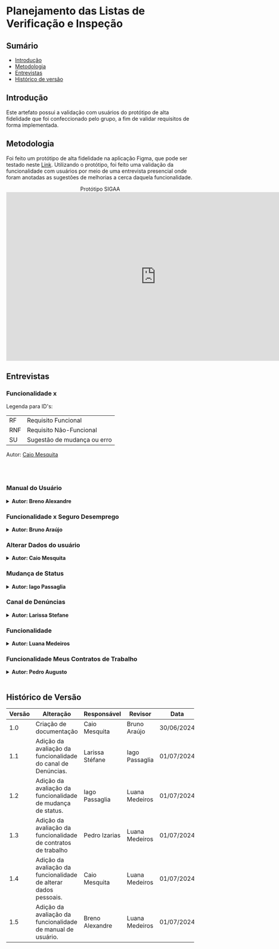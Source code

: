 # Planejamento das Listas de Verificação e Inspeção

## Sumário
* [Introdução](#Introdução)
* [Metodologia](#Metodologia)
* [Entrevistas](#Entrevistas)
* [Histórico de versão](#Histórico-de-versão)

## Introdução

Este artefato possui a validação com usuários do protótipo de alta fidelidade que foi confeccionado pelo grupo, a fim de validar requisitos de forma implementada.

## Metodologia

Foi feito um protótipo de alta fidelidade na aplicação Figma, que pode ser testado neste [Link](https://www.figma.com/proto/QOVc7j9Xikhr3jv12itkdI/Carteira-de-trabalho-digital?node-id=0-1&t=6NZZuVgOivHWKoYz-1). Utilizando o protótipo, foi feito uma validação da funcionalidade com usuários por meio de uma entrevista presencial onde foram anotadas as sugestões de melhorias a cerca daquela funcionalidade.


<center>
Protótipo SIGAA

<iframe style="border: 1px solid rgba(0, 0, 0, 0.1);" width="800" height="450" src="https://www.figma.com/proto/3Qt3vMB1AUpiALPp5dQCLG/Prototipo-SIGAA?node-id=7-862&t=NHlvUf3lQt5PYAXn-0&scaling=min-zoom&content-scaling=fixed&page-id=7%3A860&starting-point-node-id=7%3A862&show-proto-sidebar=1" allowfullscreen></iframe>

</center>


## Entrevistas

### Funcionalidade x

Legenda para ID's:

|||
|-|-|
|RF|Requisito Funcional|
|RNF|Requisito Não-Funcional|
|SU|Sugestão de mudança ou erro|


Autor: [Caio Mesquita](https://github.com/Caiomesvie)


<br>
<br>


### Manual do Usuário

<details>
<summary size="20"><b> Autor: Breno Alexandre </b></summary> 

Cronograma 1:

| | |
|-|-|
| Entrevistado | Limíro Corrêia Guimarães |
| Entrevistador | Breno Alexandre Soares Garcia |
| Data e hora | 22:20 |
| | |

<b>Autor:</b> <a href="https://github.com/brenoalexandre0">Breno Alexandre</a>.

<center>
 
Vídeo 1: Entrevista com o usuário para validação

<iframe width="400" height="800" src="https://www.youtube-nocookie.com/embed/7K5eJ78Phac?si=cmbHVwWBfiKwaT9X" title=" Requisitos de Software - Avaliação do Protótipo de Alta Fidelidade" frameborder="0" allow="accelerometer; autoplay; clipboard-write; encrypted-media; gyroscope; picture-in-picture; web-share" referrerpolicy="strict-origin-when-cross-origin" allowfullscreen></iframe>

[Link](https://www.youtube.com/watch?v=7K5eJ78Phac) caso não possa ver o player.

<b>Autor:</b> <a href="https://github.com/brenoalexandre0">Breno Alexandre</a>.


Tabela 1: Requisitos abordados na funcionalidade

|ID|Requisitos abordados|
|-|-|
| RF20 | Usuário pode consultar perguntas frequêntes |

<b>Autor:</b> <a href="https://github.com/brenoalexandre0">Breno Alexandre</a>.

<br>

</center>

</details>


### Funcionalidade x Seguro Desemprego

<details>
<summary size="20"><b> Autor: Bruno Araújo </b></summary> 

Cronograma 2:

|||
|-|-|
|entrevistado|Helder Lopes|
|entrevistador| Bruno Araújo|
|data e hora|01/07/2024, 18:00|
|||

 Autor: [Bruno Araújo](https://github.com/brunocva)

<center>
Vídeo 2: Entrevista com o usuário para validação

<center>
Vídeo 3: Entrevista com o usuário para validação

<iframe width="1120" height="630" src="https://youtu.be/WLvtNMTb5cs" title="Validação do protótipo Requisitos Leia a descrição" frameborder="0" allow="accelerometer; autoplay; clipboard-write; encrypted-media; gyroscope; picture-in-picture; web-share" referrerpolicy="strict-origin-when-cross-origin" allowfullscreen></iframe>


Autor: [Bruno Araújo](https://github.com/brunocva)


Tabela 3: Requisitos abordados na funcionalidade

|ID|Erros e sugestões|
|-|-|
|RF13| Solicitar benefício, seguro desemprego|


Autor: [Bruno Araújo](https://github.com/brunocva)

<br>


Tabela 4: Erros e sugestões de melhorias

|ID|Erros e sugestões|
|-|-|
|SU01| Não foi sugerido nenhuma melhoria|

Autor: [Bruno Araújo](https://github.com/brunocva)

</center>

</details>

### Alterar Dados do usuário

<details>
<summary size="20"><b> Autor: Caio Mesquita </b></summary> 

Cronograma 3:

|||
|-|-|
|entrevistado|Emivalto Da Costa|
|entrevistador|Caio Mesquita|
|data e hora|01/07/2024 13:30|
|||

Autor: [Caio Mesquita](https://github.com/Caiomesvie)

<center>
Vídeo 3: Entrevista com o usuário para validação

<iframe width="1120" height="630" src="https://www.youtube.com/embed/334ndSTLH84" title="Validação do protótipo Requisitos Leia a descrição" frameborder="0" allow="accelerometer; autoplay; clipboard-write; encrypted-media; gyroscope; picture-in-picture; web-share" referrerpolicy="strict-origin-when-cross-origin" allowfullscreen></iframe>


Autor: [Caio Mesquita](https://github.com/Caiomesvie)


Tabela 5:Requisitos abordados na funcionalidade

|ID|Requisitos|
|-|-|
|RF02|Usuário poder fazer login para entrar na sua página pessoal	|
|RF03|Usuário pode consultar suas informações pessoais	|
|RF04|Usuário pode atualizar suas informações pessoais	|
|RF17|Usuário pode ocultar dados sensíveis	|
|RF19|Usuário recebem notificações do aplicativo	|
|RNF01|O sistema deve processar solicitações da carteira de trabalho em no máximo 2 minutos.	|
|RNF07|A interface do sistema deve incluir todos os elementos básicos de design do Padrão Digital de Governo.	|
|RNF13|O sistema deve processar solicitações de carteira de trabalho em no máximo 2 minutos, com uma taxa de sucesso de 99%.	|
|RNF25|O sistema deve atualizar os dados do usuário automaticamente a cada 24 horas para evitar defasagem, com uma taxa de sucesso de 99%.|


Autor: [Caio Mesquita](https://github.com/Caiomesvie)

<br>


Tabela 6: Erros e sugestões de melhorias

|ID|Erros e sugestões|
|-|-|
|SU01|Adicionar campo de dados CNH aos dados do usuário.|

Autor: [Caio Mesquita](https://github.com/Caiomesvie)


</center>

</details>

### Mudança de Status 

<details>
<summary size="20"><b> Autor: Iago Passaglia </b></summary> 

Cronograma 4:

|------------|--------------------|
|-|-|
|entrevistado| Matheus dos Santos |
|entrevistador| Iago Passaglia |
|data e hora| 01/07/2024 às 20:30|

Autor: [Iago Passaglia](https://github.com/Paxxaglia)

<center>
Vídeo 4: Entrevista com o usuário para validação

<iframe width="1120" height="630" src="https://www.youtube.com/embed/co3fDzIYQXo" title="Avaliação funcionalidade “mudar status” - grupo 2 - prototipo de alta fidelidade" frameborder="0" allow="accelerometer; autoplay; clipboard-write; encrypted-media; gyroscope; picture-in-picture; web-share" referrerpolicy="strict-origin-when-cross-origin" allowfullscreen></iframe>
<br>
(Link)[https://www.youtube.com/embed/co3fDzIYQXo]


Autor: [Iago Passaglia](https://github.com/Paxxaglia)

Tabela 7: Requisitos abordados na funcionalidade

|ID| Explicação do requisito |
|-|-|
| RF15 | Usuário trabalhador pode ativar modo de status (procurando emprego ou não) |

Autor: [Iago Passaglia](https://github.com/Paxxaglia)

<br>


Tabela 8: Erros e sugestões de melhorias

|ID|Erros e sugestões|
|-|-|
|SU01| O entrevistado sugere que o status deveria ser mostrado de alguma forma na página inicial.|

Autor: [Iago Passaglia](https://github.com/Paxxaglia)

</center>

</details>

### Canal de Denúncias 

<details>
<summary size="20"><b> Autor: Larissa Stefane </b></summary> 

Cronograma 5:

|||
|-|-|
|entrevistado| Lettícia Ribeiro|
|entrevistador| Larissa Stéfane|
|data e hora| 30/06/2024 às 16:00 |
|||

Autor: [Larissa Stéfane](https://github.com/SkywalkerSupreme)

<center>
Vídeo 5: Entrevista com o usuário para validação

<iframe width="1280" height="720" src="https://www.youtube.com/embed/bw2-99VNqjE" title="Requisitos - Validação Protótipo de Alta fidelidade - Canal de Denúncias." frameborder="0" allow="accelerometer; autoplay; clipboard-write; encrypted-media; gyroscope; picture-in-picture; web-share" referrerpolicy="strict-origin-when-cross-origin" allowfullscreen></iframe>

Autor: [Larissa Stéfane](https://github.com/SkywalkerSupreme)

Caso o vídeo não funcione, acesse o [link](https://www.youtube.com/watch?v=bw2-99VNqjE)

Tabela 9: Requisitos abordados na funcionalidade

|ID|Requisito|
|-|-|
|[RF10](Elicitacao/ResquisitosCorrigidos.md)| Usuário trabalhador pode fazer denúncias trabalhistas contra a empresa |
|[RNF11](Elicitacao/ResquisitosCorrigidos.md) | O sistema deve permitir a integração completa com os processos de negócios governamentais, conforme especificado na documentação de requisitos. |

Autor: [Larissa Stéfane](https://github.com/SkywalkerSupreme)

<br>


Tabela 10: Erros e sugestões de melhorias

|ID|Erros e sugestões|
|-|-|
|SU01| A usuária não citou nenhuma dificuldade ou erro. Ela também não indicou nenhuma sugestão a mais.|

Autor: [Larissa Stéfane](https://github.com/SkywalkerSupreme)

</center>

</details>

### Funcionalidade 

<details>
<summary size="20"><b> Autor: Luana Medeiros </b></summary> 

Cronograma 6:

|||
|-|-|
|entrevistado||
|entrevistador||
|data e hora||
|||

Autor: []()

<center>
Vídeo 6: Entrevista com o usuário para validação




Autor: []()


Tabela 11: Requisitos abordados na funcionalidade

|ID|Erros e sugestões|
|-|-|
|SU01||
|SU02||
Autor: []()

<br>


Tabela 12: Erros e sugestões de melhorias

|ID|Erros e sugestões|
|-|-|
|SU01||
|SU02||

Autor: []()

</center>

</details>

### Funcionalidade Meus Contratos de Trabalho

<details>
<summary size="20"><b> Autor: Pedro Augusto</b></summary> 

Cronograma 7:

|||
|-|-|
|entrevistado|Fernando Vela|
|entrevistador|Pedro Izarias|
|data e hora| 01/07/2024 às 18:00|
|||

Autor: [Pedro Izarias](https://github.com/Izarias)

<center>
Vídeo 7: Entrevista com o usuário para validação


<iframe width="1117" height="632" src="https://www.youtube.com/embed/JxwFfKl1dwI" title="Validação do protótipo de alta fidelidade - Contratos de trabalho" frameborder="0" allow="accelerometer; autoplay; clipboard-write; encrypted-media; gyroscope; picture-in-picture; web-share" referrerpolicy="strict-origin-when-cross-origin" allowfullscreen></iframe>

Autor: [Pedro Izarias](https://github.com/Izarias)

Caso o vídeo não funcione, acesse o [link](https://www.youtube.com/embed/JxwFfKl1dwI)


Tabela 13: Requisitos abordados na funcionalidade

|ID| Requisito |
|-|-|
|[RF18](Elicitacao/ResquisitosCorrigidos.md)|O sistema deve listar contratos de trabalho com todos os detalhes relevantes, atualizados em tempo real.|
|[RF05](Elicitacao/ResquisitosCorrigidos.md)|Usuário trabalhador pode consultar contratos de trabalho.|

Autor: [Pedro Izarias](https://github.com/Izarias)

<br>


Tabela 14: Erros e sugestões de melhorias
|ID|Erros e sugestões|
|-|-|
|-|-|

Autor: [Pedro Izarias](https://github.com/Izarias)

</center>

</details>

<br>

## Histórico de Versão

| Versão | Alteração                                                    | Responsável     | Revisor       | Data       |
| ------ | ------------------------------------------------------------ | --------------- | ------------- | ---------- |
| 1.0    | Criação de documentação                                      | Caio Mesquita   | Bruno Araújo  | 30/06/2024 |
| 1.1    | Adição da avaliação da funcionalidade do canal de Denúncias. | Larissa Stéfane | Iago Passaglia | 01/07/2024 |
| 1.2    | Adição da avaliação da funcionalidade de mudança de status. | Iago Passaglia| Luana Medeiros | 01/07/2024 |
| 1.3    | Adição da avaliação da funcionalidade de contratos de trabalho | Pedro Izarias| Luana Medeiros | 01/07/2024 |
| 1.4    | Adição da avaliação da funcionalidade de alterar dados pessoais. | Caio Mesquita| Luana Medeiros | 01/07/2024 |
| 1.5    | Adição da avaliação da funcionalidade de manual de usuário. | Breno Alexandre | Luana Medeiros | 01/07/2024 |
